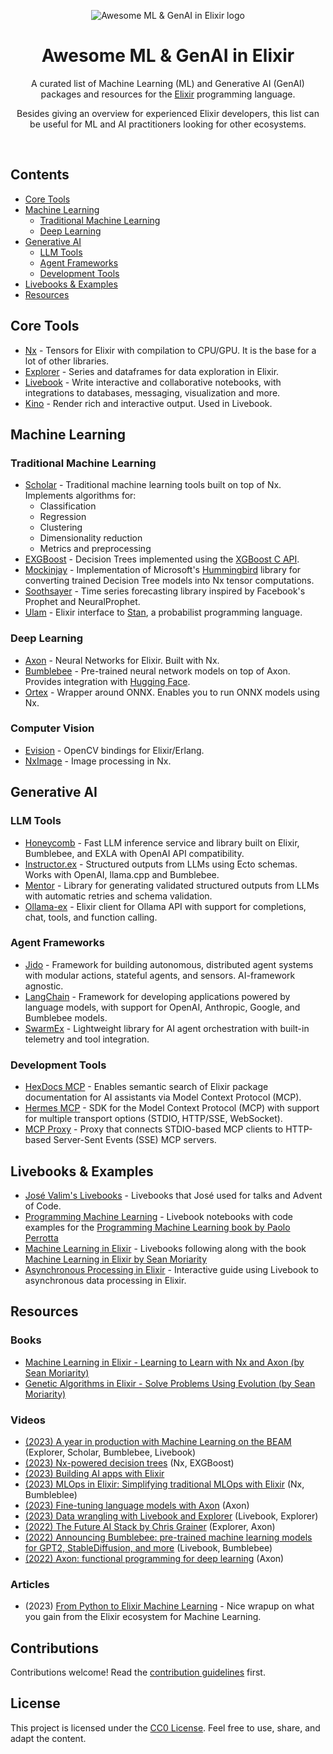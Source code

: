 <div align="center">
  
![Awesome ML & GenAI in Elixir logo](https://github.com/user-attachments/assets/19fc503d-1123-4785-b5b2-570b0377c4ba)

# Awesome ML & GenAI in Elixir

A curated list of Machine Learning (ML) and Generative AI (GenAI) packages and resources for the [Elixir](https://elixir-lang.org/) programming language.

Besides giving an overview for experienced Elixir developers, this list can be useful for ML and AI practitioners looking for other ecosystems.

</div>
<br />

## Contents

- [Core Tools](#core-tools)
- [Machine Learning](#machine-learning)
  - [Traditional Machine Learning](#traditional-machine-learning)
  - [Deep Learning](#deep-learning)
- [Generative AI](#generative-ai)
  - [LLM Tools](#llm-tools)
  - [Agent Frameworks](#agent-frameworks)
  - [Development Tools](#development-tools)
- [Livebooks & Examples](#livebooks--examples)
- [Resources](#resources)

## Core Tools

- [Nx](https://github.com/elixir-nx/nx) - Tensors for Elixir with compilation to CPU/GPU. It is the base for a lot of other libraries.
- [Explorer](https://github.com/elixir-explorer/explorer) - Series and dataframes for data exploration in Elixir.
- [Livebook](https://livebook.dev/) - Write interactive and collaborative notebooks, with integrations to databases, messaging, visualization and more.
- [Kino](https://github.com/livebook-dev/kino) - Render rich and interactive output. Used in Livebook.

## Machine Learning

### Traditional Machine Learning

- [Scholar](https://github.com/elixir-nx/scholar) - Traditional machine learning tools built on top of Nx. Implements algorithms for:
  - Classification
  - Regression
  - Clustering
  - Dimensionality reduction
  - Metrics and preprocessing
- [EXGBoost](https://github.com/acalejos/exgboost) - Decision Trees implemented using the [XGBoost C API](https://xgboost.readthedocs.io/en/latest/c.html).
- [Mockinjay](https://github.com/acalejos/mockingjay) - Implementation of Microsoft's [Hummingbird](https://github.com/microsoft/hummingbird) library for converting trained Decision Tree models into Nx tensor computations.
- [Soothsayer](https://github.com/georgeguimaraes/soothsayer) - Time series forecasting library inspired by Facebook's Prophet and NeuralProphet.
- [Ulam](https://github.com/tmbb/ulam_ex) - Elixir interface to [Stan](https://mc-stan.org/), a probabilist programming language.

### Deep Learning

- [Axon](https://github.com/elixir-nx/axon) - Neural Networks for Elixir. Built with Nx.
- [Bumblebee](https://github.com/elixir-nx/bumblebee) - Pre-trained neural network models on top of Axon. Provides integration with [Hugging Face](https://huggingface.co/).
- [Ortex](https://github.com/elixir-nx/ortex) - Wrapper around ONNX. Enables you to run ONNX models using Nx.

### Computer Vision

- [Evision](https://github.com/cocoa-xu/evision) - OpenCV bindings for Elixir/Erlang.
- [NxImage](https://github.com/elixir-nx/nx_image) - Image processing in Nx.

## Generative AI

### LLM Tools
- [Honeycomb](https://github.com/seanmor5/honeycomb) - Fast LLM inference service and library built on Elixir, Bumblebee, and EXLA with OpenAI API compatibility.
- [Instructor.ex](https://github.com/thmsmlr/instructor_ex) - Structured outputs from LLMs using Ecto schemas. Works with OpenAI, llama.cpp and Bumblebee.
- [Mentor](https://github.com/zoedsoupe/mentor) - Library for generating validated structured outputs from LLMs with automatic retries and schema validation.
- [Ollama-ex](https://github.com/lebrunel/ollama-ex) - Elixir client for Ollama API with support for completions, chat, tools, and function calling.

### Agent Frameworks
- [Jido](https://github.com/agentjido/jido) - Framework for building autonomous, distributed agent systems with modular actions, stateful agents, and sensors. AI-framework agnostic.
- [LangChain](https://github.com/brainlid/langchain) - Framework for developing applications powered by language models, with support for OpenAI, Anthropic, Google, and Bumblebee models.
- [SwarmEx](https://github.com/nrrso/swarm_ex) - Lightweight library for AI agent orchestration with built-in telemetry and tool integration.

### Development Tools
- [HexDocs MCP](https://github.com/bradleygolden/hexdocs-mcp) - Enables semantic search of Elixir package documentation for AI assistants via Model Context Protocol (MCP).
- [Hermes MCP](https://github.com/cloudwalk/hermes-mcp) - SDK for the Model Context Protocol (MCP) with support for multiple transport options (STDIO, HTTP/SSE, WebSocket).
- [MCP Proxy](https://github.com/tidewave-ai/mcp_proxy_elixir) - Proxy that connects STDIO-based MCP clients to HTTP-based Server-Sent Events (SSE) MCP servers.


## Livebooks & Examples

- [José Valim's Livebooks](https://github.com/josevalim/livebooks) - Livebooks that José used for talks and Advent of Code.
- [Programming Machine Learning](https://github.com/nickgnd/programming-machine-learning-livebooks) - Livebook notebooks with code examples for the [Programming Machine Learning book by Paolo Perrotta](https://pragprog.com/titles/pplearn/programming-machine-learning/)
- [Machine Learning in Elixir](https://github.com/charlieroth/machine-learning-in-elixir) - Livebooks following along with the book [Machine Learning in Elixir by Sean Moriarity](https://pragprog.com/titles/smelixir/machine-learning-in-elixir/)
- [Asynchronous Processing in Elixir](https://github.com/whatyouhide/guide_async_processing_in_elixir) - Interactive guide using Livebook to asynchronous data processing in Elixir.

## Resources

### Books

- [Machine Learning in Elixir - Learning to Learn with Nx and Axon (by Sean Moriarity)](https://pragprog.com/titles/smelixir/machine-learning-in-elixir/)
- [Genetic Algorithms in Elixir - Solve Problems Using Evolution (by Sean Moriarity)](https://pragprog.com/titles/smgaelixir/genetic-algorithms-in-elixir/)

### Videos

- [(2023) A year in production with Machine Learning on the BEAM](https://www.youtube.com/watch?v=HP86Svk4hzI) (Explorer, Scholar, Bumblebee, Livebook)
- [(2023) Nx-powered decision trees](https://www.youtube.com/watch?v=rbmviKT6HkU) (Nx, EXGBoost)
- [(2023) Building AI apps with Elixir](https://www.youtube.com/watch?v=TfZI5-oQSqI)
- [(2023) MLOps in Elixir: Simplifying traditional MLOps with Elixir](https://www.youtube.com/watch?v=6aVnwj8WQq4) (Nx, Bumbleblee)
- [(2023) Fine-tuning language models with Axon](https://www.youtube.com/watch?v=-iZIZHgHa5M) (Axon)
- [(2023) Data wrangling with Livebook and Explorer](https://www.youtube.com/watch?v=U6nuPjyAUPw) (Livebook, Explorer)
- [(2022) The Future AI Stack by Chris Grainer](https://www.youtube.com/watch?v=Y2Nr4dNu6hI) (Explorer, Axon)
- [(2022) Announcing Bumblebee: pre-trained machine learning models for GPT2, StableDiffusion, and more](https://www.youtube.com/watch?v=g3oyh3g1AtQ) (Livebook, Bumblebee)
- [(2022) Axon: functional programming for deep learning](https://www.youtube.com/watch?v=NWXSiZ-vi-o) (Axon)

### Articles

- (2023) [From Python to Elixir Machine Learning](https://www.thestackcanary.com/from-python-pytorch-to-elixir-nx/) - Nice wrapup on what you gain from the Elixir ecosystem for Machine Learning.

## Contributions

Contributions welcome! Read the [contribution guidelines](contributing.md) first.

## License

This project is licensed under the [CC0 License](LICENSE.md). Feel free to use, share, and adapt the content.
